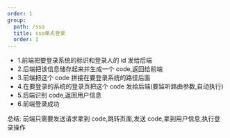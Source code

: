 ```yaml
---
order: 1
group:
  path: /sso
  title: sso单点登录
  order: 1
---
```


- 1.前端把要登录系统的标识和登录人的 id 发给后端
- 2.后端把该信息储存起来并生成一个 code,返回给前端
- 3.前端把这个 code 拼接在要登录系统的路径后面
- 4.在要登录的系统的登录页把这个 code 发给后端(要监听路由参数,自动执行)
- 5.后端识别 code,返回用户信息
- 6.前端登录成功

<Alert>总结: 前端只需要发送请求拿到 code,跳转页面,发送 code,拿到用户信息,执行登录操作</Alert>
